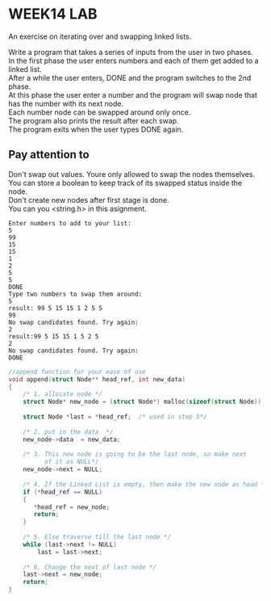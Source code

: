 # WEEK14 LAB
An exercise on iterating over and swapping linked lists.

Write a program that takes a series of inputs from the user in two phases.  
In the first phase the user enters numbers and each of them get added to a linked list.   
After a while the user enters, DONE and the program switches to the 2nd phase.  
At this phase the user enter a number and the program will swap node that has the number with its next node.    
Each number node can be swapped around only once.  
The program also prints the result after each swap.  
The program exits when the user types DONE again.  

## Pay attention to
Don't swap out values. Youre only allowed to swap the nodes themselves.  
You can store a boolean to keep track of its swapped status inside the node.    
Don't create new nodes after first stage is done.  
You can you <string.h> in this asignment.  

```
Enter numbers to add to your list:
5
99
15
15
1
2
5
5
DONE
Type two numbers to swap them around:
5
result: 99 5 15 15 1 2 5 5
99
No swap candidates found. Try again:
2
result:99 5 15 15 1 5 2 5
2
No swap candidates found. Try again:
DONE
```

```c
//append function for your ease of use
void append(struct Node** head_ref, int new_data) 
{ 
    /* 1. allocate node */
    struct Node* new_node = (struct Node*) malloc(sizeof(struct Node)); 
  
    struct Node *last = *head_ref;  /* used in step 5*/
   
    /* 2. put in the data  */
    new_node->data  = new_data; 
  
    /* 3. This new node is going to be the last node, so make next  
          of it as NULL*/
    new_node->next = NULL; 
  
    /* 4. If the Linked List is empty, then make the new node as head */
    if (*head_ref == NULL) 
    { 
       *head_ref = new_node; 
       return; 
    }   
       
    /* 5. Else traverse till the last node */
    while (last->next != NULL) 
        last = last->next; 
   
    /* 6. Change the next of last node */
    last->next = new_node; 
    return;     
}
```